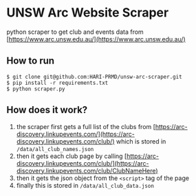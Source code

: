 # UNSW Arc Website Scraper

python scraper to get club and events data from [https://www.arc.unsw.edu.au/](https://www.arc.unsw.edu.au/)

## How to run

```console
$ git clone git@github.com:HARI-PRMD/unsw-arc-scraper.git
$ pip install -r requirements.txt
$ python scraper.py
```

## How does it work?

1. the scraper first gets a full list of the clubs from [https://arc-discovery.linkupevents.com/](https://arc-discovery.linkupevents.com/club/) which is stored in `/data/all_club_names.json`
2. then it gets each club page by calling [https://arc-discovery.linkupevents.com/club/](https://arc-discovery.linkupevents.com/club/ClubNameHere)
3. then it gets the json object from the `<script>` tag of the page
4. finally this is stored in `/data/all_club_data.json`
